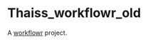# Thaiss_workflowr_old

A [workflowr][] project.

[workflowr]: https://github.com/jdblischak/workflowr
